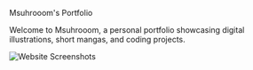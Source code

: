 Msuhrooom's Portfolio

Welcome to Msuhrooom, a personal portfolio showcasing digital illustrations, short mangas, and coding projects.

![Website Screenshots](assets/preview.png)


